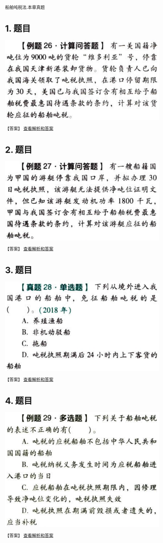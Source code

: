 船舶吨税法.本章真题

# 1. 题目

![](media/ace24d3c98bea5e7fd44bc34a29efcfd.png)

【答案】
[查看解析和答案](media/b6f9d64a92e76240131c1c0761c7d81a.png.md)
# 2. 题目

![](media/4fe96870be5caf1460c8b631e562b11d.png)

【答案】
[查看解析和答案](media/4f7b37e2b8a0606bf6f419a8e629f057.png.md)
# 3. 题目

![](media/f1ff34e5c6cef181ac903c8664de3c30.png)

【答案】
[查看解析和答案](media/46f0145d657efcc8dabf9a38cc5a2afa.png.md)
# 4. 题目

![](media/840cfe76bc2487ee64ebc106e3193353.png)

【答案】
[查看解析和答案](media/9a6c914de45488d6c02a8ea2a15a20e3.png.md)

